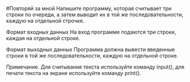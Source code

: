 #Повторяй за мной
Напишите программу, которая считывает три строки по очереди, а затем выводит их в той же последовательности, каждую на отдельной строчке.

Формат входных данных
На вход программе подаются три строки, каждая на отдельной строке.

Формат выходных данных
Программа должна вывести введенные строки в той же последовательности, каждую на отдельной строке.

Примечание. Для считывания текста используйте команду input(), для печати текста на экране используйте команду print().